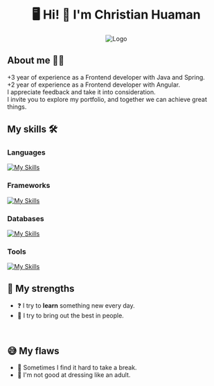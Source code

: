 
<h1 align="center"> 🖥️ Hi! 🤘 I'm Christian Huaman </h1>

<div style="text-align: center;">
  <div style="display: inline-block; text-align: left; padding: 0 20px;">
    <img src="https://i.ibb.co/BywLHLG/logo.png" alt="Logo" style="max-width: 100%;">
  </div>
</div>

## About me 👨‍💻

+3 year of experience as a Frontend developer with Java and Spring. <br>
+2 year of experience as a Frontend developer with Angular. <br>
I appreciate feedback and take it into consideration. <br>
I invite you to explore my portfolio, and together we can achieve great things.

## My skills 🛠️

### Languages

[![My Skills](https://skillicons.dev/icons?i=java,html,css,javascript,typescript)](https://skillicons.dev)

### Frameworks

[![My Skills](https://skillicons.dev/icons?i=spring,angular,bootstrap,tailwind)](https://skillicons.dev)

### Databases

[![My Skills](https://skillicons.dev/icons?i=mysql,postgresql,mongo)](https://skillicons.dev)

### Tools

[![My Skills](https://skillicons.dev/icons?i=idea,vscode,git,github,postman)](https://skillicons.dev)
<br>
  
## :muscle: My strengths
- :question: I try to **learn** something new every day.
- 👥 I try to bring out the best in people.

<br>

## :sweat_smile: My flaws
- 🤯 Sometimes I find it hard to take a break.
- :tshirt: I'm not good at dressing like an adult.

<br>

